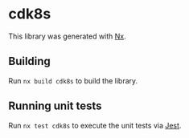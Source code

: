 # cdk8s

This library was generated with [Nx](https://nx.dev).

## Building

Run `nx build cdk8s` to build the library.

## Running unit tests

Run `nx test cdk8s` to execute the unit tests via [Jest](https://jestjs.io).
